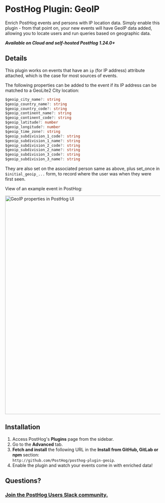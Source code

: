 # PostHog Plugin: GeoIP

Enrich PostHog events and persons with IP location data. Simply enable this plugin - from that point on, your new events will have GeoIP data added, allowing you to locate users and run queries based on geographic data.

***Available on Cloud and self-hosted PostHog 1.24.0+***

## Details

This plugin works on events that have an `ip` (for IP address) attribute attached, which is the case for most sources of events.

The following properties can be added to the event if its IP address can be matched to a GeoLite2 City location:

```TypeScript
$geoip_city_name?: string
$geoip_country_name?: string
$geoip_country_code?: string
$geoip_continent_name?: string
$geoip_continent_code?: string
$geoip_latitude?: number
$geoip_longitude?: number
$geoip_time_zone?: string
$geoip_subdivision_1_code?: string
$geoip_subdivision_1_name?: string
$geoip_subdivision_2_code?: string
$geoip_subdivision_2_name?: string
$geoip_subdivision_3_code?: string
$geoip_subdivision_3_name?: string
```

They are also set on the associated person same as above, plus set_once in `$initial_geoip_...` form, to record where the user was when they were first seen.

View of an example event in PostHog:

<img width="708" alt="GeoIP properties in PostHog UI" src="https://user-images.githubusercontent.com/4550621/114558202-bc076600-9c6a-11eb-9c0e-1bd3cc1f3dd7.png">

## Installation

1. Access PostHog's **Plugins** page from the sidebar.
1. Go to the **Advanced** tab.
1. **Fetch and install** the following URL in the **Install from GitHub, GitLab or npm** section:  
   `http://github.com/PostHog/posthog-plugin-geoip`.
1. Enable the plugin and watch your events come in with enriched data!

## Questions?

### [Join the PostHog Users Slack community.](https://posthog.com/slack)
